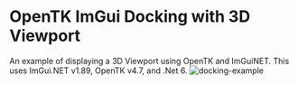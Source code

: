 # OpenTK ImGui Docking with 3D Viewport
An example of displaying a 3D Viewport using OpenTK and ImGuiNET. This uses ImGui.NET v1.89, OpenTK v4.7, and .Net 6.
![docking-example](https://user-images.githubusercontent.com/1685952/231885975-6bf2fd9d-51f1-438d-8820-d9c93440c184.png)
